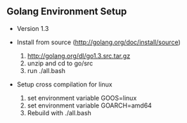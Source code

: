 ## Golang Environment Setup

* Version 1.3
* Install from source (http://golang.org/doc/install/source)
  1. http://golang.org/dl/go1.3.src.tar.gz
  2. unzip and cd to go/src
  3. run ./all.bash

* Setup cross compilation for linux
  1. set environment variable GOOS=linux
  2. set environment variable GOARCH=amd64
  3. Rebuild with ./all.bash

